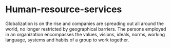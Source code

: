 # Human-resource-services
Globalization is on the rise and companies are spreading out all around the world, no longer restricted by geographical barriers. The persons employed in an organization encompasses the values, visions, ideals, norms, working language, systems and habits of a group to work together.

